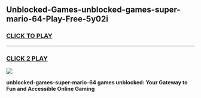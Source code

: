 
## Unblocked-Games-unblocked-games-super-mario-64-Play-Free-5y02i
<h3>
<a href="https://premium76.site?title=unblocked-games-super-mario-64&ref=23A">CLICK TO PLAY</a></h3>
<hr>

<h3>
<a href="https://premium76.site?title=unblocked-games-super-mario-64&ref=23A">CLICK 2 PLAY</a>
  
</h3>

<a href="https://premium76.site?title=unblocked-games-super-mario-64&ref=23A"><img src="https://clearcache.store/games.png"></a>


**unblocked-games-super-mario-64 games unblocked: Your Gateway to Fun and Accessible Online Gaming**
